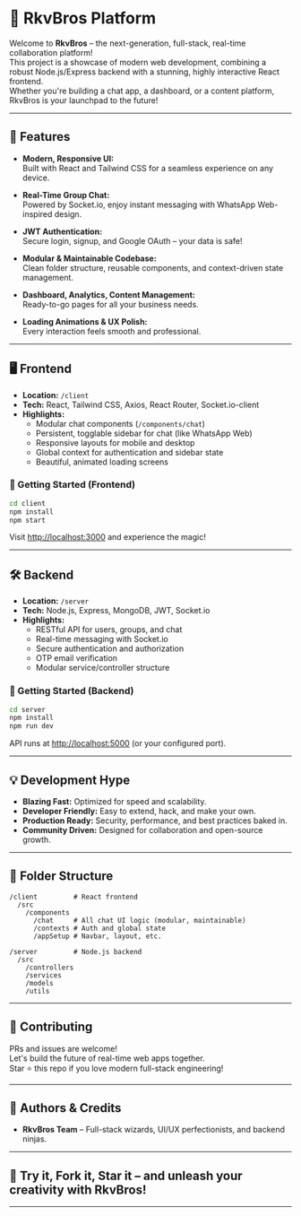 # 🚀 RkvBros Platform

Welcome to **RkvBros** – the next-generation, full-stack, real-time collaboration platform!  
This project is a showcase of modern web development, combining a robust Node.js/Express backend with a stunning, highly interactive React frontend.  
Whether you're building a chat app, a dashboard, or a content platform, RkvBros is your launchpad to the future!

---

## 🌟 Features

- **Modern, Responsive UI:**  
  Built with React and Tailwind CSS for a seamless experience on any device.

- **Real-Time Group Chat:**  
  Powered by Socket.io, enjoy instant messaging with WhatsApp Web-inspired design.

- **JWT Authentication:**  
  Secure login, signup, and Google OAuth – your data is safe!

- **Modular & Maintainable Codebase:**  
  Clean folder structure, reusable components, and context-driven state management.

- **Dashboard, Analytics, Content Management:**  
  Ready-to-go pages for all your business needs.

- **Loading Animations & UX Polish:**  
  Every interaction feels smooth and professional.

---

## 🖥️ Frontend

- **Location:** `/client`
- **Tech:** React, Tailwind CSS, Axios, React Router, Socket.io-client
- **Highlights:**
  - Modular chat components (`/components/chat`)
  - Persistent, togglable sidebar for chat (like WhatsApp Web)
  - Responsive layouts for mobile and desktop
  - Global context for authentication and sidebar state
  - Beautiful, animated loading screens

### 🚦 Getting Started (Frontend)

```bash
cd client
npm install
npm start
```
Visit [http://localhost:3000](http://localhost:3000) and experience the magic!

---

## 🛠️ Backend

- **Location:** `/server`
- **Tech:** Node.js, Express, MongoDB, JWT, Socket.io
- **Highlights:**
  - RESTful API for users, groups, and chat
  - Real-time messaging with Socket.io
  - Secure authentication and authorization
  - OTP email verification
  - Modular service/controller structure

### 🚦 Getting Started (Backend)

```bash
cd server
npm install
npm run dev
```
API runs at [http://localhost:5000](http://localhost:5000) (or your configured port).

---

## 💡 Development Hype

- **Blazing Fast:** Optimized for speed and scalability.
- **Developer Friendly:** Easy to extend, hack, and make your own.
- **Production Ready:** Security, performance, and best practices baked in.
- **Community Driven:** Designed for collaboration and open-source growth.

---

## 📁 Folder Structure

```
/client         # React frontend
  /src
    /components
      /chat     # All chat UI logic (modular, maintainable)
      /contexts # Auth and global state
      /appSetup # Navbar, layout, etc.

/server         # Node.js backend
  /src
    /controllers
    /services
    /models
    /utils
```

---

## 📝 Contributing

PRs and issues are welcome!  
Let's build the future of real-time web apps together.  
Star ⭐ this repo if you love modern full-stack engineering!

---

## 🦾 Authors & Credits

- **RkvBros Team** – Full-stack wizards, UI/UX perfectionists, and backend ninjas.

---

## 📣 Try it, Fork it, Star it – and unleash your creativity with RkvBros!

---
